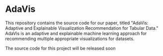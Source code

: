 # AdaVis

This repository contains the source code for our paper, titled "AdaVis: Adaptive and Explainable Visualization Recommendation for Tabular Data." AdaVis is an adaptive and explainable machine learning approach for recommending multiple appropriate visualizations for datasets.

The source code for this project will be released soon
